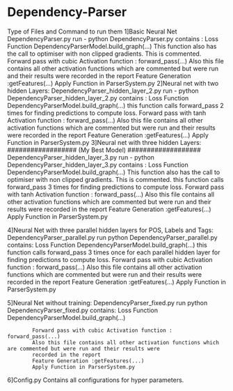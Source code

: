 # Dependency-Parser
Type of Files and Command to run them
1]Basic Neural Net
    DependencyParser.py
    run - python DependencyParser.py
    contains :
             Loss Function DependencyParserModel.build_graph(...)
             This function also has the call to optimiser with non clipped gradients. This is commented.
             Forward pass with cubic Activation function : forward_pass(...)
             Also this file contains all other activation functions which are commented but were run and their results were
             recorded in the report
             Feature Generation :getFeatures(...)
             Apply Function in ParserSystem.py
2]Neural net with two hidden Layers:
    DependencyParser_hidden_layer_2.py
    run - python DependencyParser_hidden_layer_2.py
    contains :
              Loss Function DependencyParserModel.build_graph(...)
              this function calls forward_pass 2 times for finding predictions to compute loss.
              Forward pass with tanh Activation function : forward_pass(...)
              Also this file contains all other activation functions which are commented but were run and their results were
              recorded in the report
              Feature Generation :getFeatures(...)
              Apply Function in ParserSystem.py
3]Neural net with three hidden Layers: ################## (My Best Model) ###################
    DependencyParser_hidden_layer_3.py
    run - python DependencyParser_hidden_layer_3.py
    contains :
              Loss Function DependencyParserModel.build_graph(...)
              This function also has the call to optimiser with non clipped gradients. This is commented.
              this function calls forward_pass 3 times for finding predictions to compute loss.
              Forward pass with tanh Activation function : forward_pass(...)
              Also this file contains all other activation functions which are commented but were run and their results were
              recorded in the report
              Feature Generation :getFeatures(...)
              Apply Function in ParserSystem.py

4]Neural Net with three parallel hidden layers for POS, Labels and Tags:
    DependencyParser_parallel.py
    run python DependencyParser_parallel.py
    contains:
            Loss Function DependencyParserModel.build_graph(...)
            this function calls forward_pass 3 times once for each parallel hidden layer for finding predictions to compute loss.
            Forward pass with cubic Activation function : forward_pass(...)
            Also this file contains all other activation functions which are commented but were run and their results were
            recorded in the report
            Feature Generation :getFeatures(...)
            Apply Function in ParserSystem.py

5]Neural Net without training:
    DependencyParser_fixed.py
    run python DependencyParser_fixed.py
    contains:
            Loss Function DependencyParserModel.build_graph(...)

            Forward pass with cubic Activation function : forward_pass(...)
            Also this file contains all other activation functions which are commented but were run and their results were
            recorded in the report
            Feature Generation :getFeatures(...)
            Apply Function in ParserSystem.py
6]Config.py
Contains all configurations for hyper parameters.


